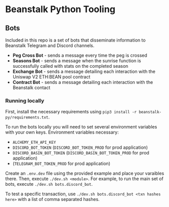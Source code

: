 # Beanstalk Python Tooling

## Bots
Included in this repo is a set of bots that disseminate information to Beanstalk Telegram and Discord channels.
- **Peg Cross Bot** - sends a message every time the peg is crossed
- **Seasons Bot** - sends a message when the sunrise function is successfully called with stats on the completed season
- **Exchange Bot** - sends a message detailing each interaction with the Uniswap V2 ETH:BEAN pool contract
- **Contract Bot** - sends a message detailing each interaction with the Beanstalk contact

### Running locally
First, install the necessary requirements using `pip3 install -r beanstalk-py/requirements.txt`.

To run the bots locally you will need to set several environment variables with your own keys.
Environment variables necessary:
- `ALCHEMY_ETH_API_KEY`
- `DISCORD_BOT_TOKEN` (`DISCORD_BOT_TOKEN_PROD` for prod application)
- `DISCORD_BASIN_BOT_TOKEN` (`DISCORD_BASIN_BOT_TOKEN_PROD` for prod application)
- (`TELEGRAM_BOT_TOKEN_PROD` for prod application)

Create an `.env.dev` file using the provided example and place your varaibles there. Then, execute `./dev.sh <module>`. For example, to run the main set of bots, execute `./dev.sh bots.discord_bot`.

To test a specific transaction, use `./dev.sh bots.discord_bot <txn hashes here>` with a list of comma separated hashes.